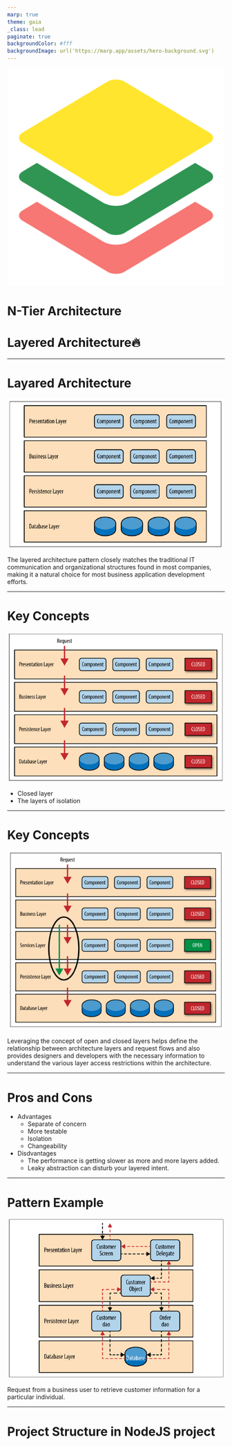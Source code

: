 ```yaml
---
marp: true
theme: gaia
_class: lead
paginate: true
backgroundColor: #fff
backgroundImage: url('https://marp.app/assets/hero-background.svg')
---
```


![bg left:40% 80%](images/layers.png)

# **N-Tier Architecture**
# **Layered Architecture🔥**

---

# Layared Architecture

![bg left 100%](images/layered-architecture-pattern.png)

The layered architecture pattern closely matches the traditional IT communication and organizational structures found in most companies, making it a natural choice for most business application development efforts.

---

# Key Concepts

![bg left 90%](images/key-concepts.png)

- Closed layer
- The layers of isolation

---

# Key Concepts

![bg left 90%](images/open-layer.png)

Leveraging the concept of open and closed layers helps define the relationship between architecture layers and request flows and also provides designers and developers with the necessary information to understand the various layer access restrictions within the architecture.

---

# Pros and Cons

- Advantages
  - Separate of concern
  - More testable
  - Isolation
  - Changeability
- Disdvantages
  - The performance is getting slower as more and more layers added.
  - Leaky abstraction can disturb your layered intent.

---

# Pattern Example

![bg left 100%](images/layered-example.png)

Request from a business user to retrieve customer information for a particular individual.

---

# Project Structure in NodeJS project